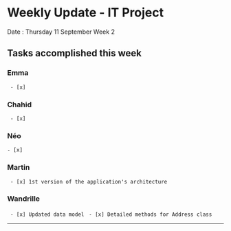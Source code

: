 # Weekly Update - IT Project

Date : Thursday 11 September
Week 2

## Tasks accomplished this week

### Emma

` - [x]`

### Chahid

` - [x]`

### Néo 

` - [x] `

### Martin

` - [x] 1st version of the application's architecture`

### Wandrille

` - [x] Updated data model`
` - [x] Detailed methods for Address class`

---